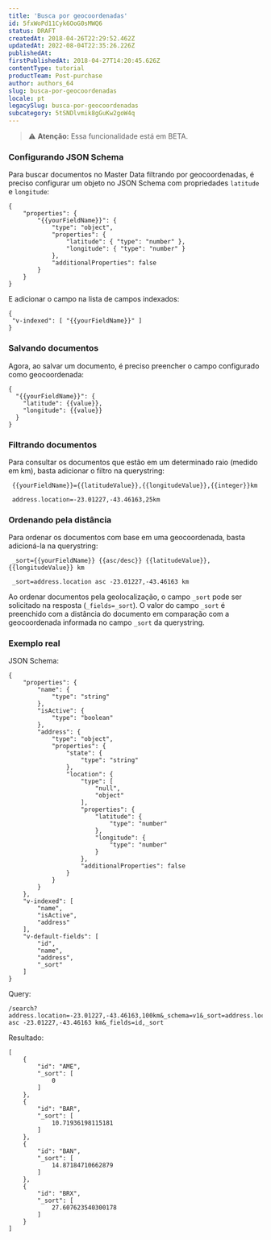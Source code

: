 ```yaml
---
title: 'Busca por geocoordenadas'
id: 5fxWoPd11Cyk6OoG0sMWQ6
status: DRAFT
createdAt: 2018-04-26T22:29:52.462Z
updatedAt: 2022-08-04T22:35:26.226Z
publishedAt: 
firstPublishedAt: 2018-04-27T14:20:45.626Z
contentType: tutorial
productTeam: Post-purchase
author: authors_64
slug: busca-por-geocoordenadas
locale: pt
legacySlug: busca-por-geocoordenadas
subcategory: 5tSNDlvmik8gGuKw2goW4q
---
```


>⚠️ **Atenção:** Essa funcionalidade está em BETA.

### Configurando JSON Schema

Para buscar documentos no Master Data filtrando por geocoordenadas, é preciso configurar um objeto no JSON Schema com propriedades `latitude` e `longitude`:

    {
    	"properties": {
    		"{{yourFieldName}}": {
    			"type": "object",
    			"properties": {
    				"latitude": { "type": "number" },
    				"longitude": { "type": "number" }
    			},
    			"additionalProperties": false
    		}
    	}
    }
    
    
E adicionar o campo na lista de campos indexados:

    {
     "v-indexed": [ "{{yourFieldName}}" ]
    }
    
### Salvando documentos

Agora, ao salvar um documento, é preciso preencher o campo configurado como geocoordenada:

    {
      "{{yourFieldName}}": {
        "latitude": {{value}},
        "longitude": {{value}}
      }
    }
   
### Filtrando documentos
 
Para consultar os documentos que estão em um determinado raio (medido em km), basta adicionar o filtro na querystring:
 
     {{yourFieldName}}={{latitudeValue}},{{longitudeValue}},{{integer}}km
 
     address.location=-23.01227,-43.46163,25km
     
### Ordenando pela distância
 
Para ordenar os documentos com base em uma geocoordenada, basta adicioná-la na querystring:
 
     _sort={{yourFieldName}} {{asc/desc}} {{latitudeValue}},{{longitudeValue}} km
 
     _sort=address.location asc -23.01227,-43.46163 km
     
Ao ordenar documentos pela geolocalização, o campo `_sort` pode ser solicitado na resposta (`_fields=_sort`). O valor do campo `_sort` é preenchido com a distância do documento em comparação com a geocoordenada informada no campo `_sort` da querystring.


### Exemplo real

JSON Schema:

	{
		"properties": {
			"name": {
				"type": "string"
			},
			"isActive": {
				"type": "boolean"
			},
			"address": {
				"type": "object",
				"properties": {
					"state": {
						"type": "string"
					},
					"location": {
						"type": [
							"null",
							"object"
						],
						"properties": {
							"latitude": {
								"type": "number"
							},
							"longitude": {
								"type": "number"
							}
						},
						"additionalProperties": false
					}
				}
			}
		},
		"v-indexed": [
			"name",
			"isActive",
			"address"
		],
		"v-default-fields": [
			"id",
			"name",
			"address",
			"_sort"
		]
	}

Query:

    /search?address.location=-23.01227,-43.46163,100km&_schema=v1&_sort=address.location asc -23.01227,-43.46163 km&_fields=id,_sort
    
Resultado:

    [
    	{
    		"id": "AME",
    		"_sort": [
    			0
    		]
    	},
    	{
    		"id": "BAR",
    		"_sort": [
    			10.71936198115181
    		]
    	},
    	{
    		"id": "BAN",
    		"_sort": [
    			14.87184710662879
    		]
    	},
    	{
    		"id": "BRX",
    		"_sort": [
    			27.607623540300178
    		]
    	}
    ]
    

